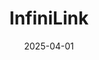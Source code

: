 ---  
layout: startup_page  
title: "InfiniLink"  
id: "infinilinksemi.com"  
permalink: "/infinilinkinfinilinksemi.com04012025/"  
website: "https://www.infinilinksemi.com/"  
funding_round: "Seed"  
funding_amount: "$10M"  
investors: "MediaTek, Sukna Ventures, Egypt Ventures, M Empire Angels"  
about: "InfiniLink is a semiconductor startup developing advanced optical data connectivity chips for AI-driven data centers. Their Silicon Photonics integrated optical transceiver chiplets (iOTC) technology enables low-power, high-bandwidth solutions addressing the increasing energy and scalability challenges of traditional interconnects. This technology provides ultra-high-speed, energy-efficient data connectivity crucial for next-generation data centers."  
markets: "Semiconductors, AI, Data Center Technology"  
hq: "New Cairo, Cairo, Egypt"  
founded_year: "2022"  
linkedin: "https://www.linkedin.com/company/infinilink"  
twitter: ""  
instagram: ""  
facebook: ""  
crunchbase: "https://www.crunchbase.com/organization/infinilink"  
pitchbook: ""  

date_display: "01-Apr-2025"  
date: "2025-04-01"

# SEO Optimization  
meta_title: "InfiniLink - Seed Funding ($10M)"  
meta_description: "InfiniLink, InfiniLink is a semiconductor startup developing advanced optical data connectivity chips for AI-driven data centers. Their Silicon Photonics integrat..."  
meta_keywords: "InfiniLink, Semiconductors, AI, Data Center Technology, Seed funding"  
canonical_url: "https://startup.projectstartups.com/infinilinkinfinilinksemi.com04012025/"  
---